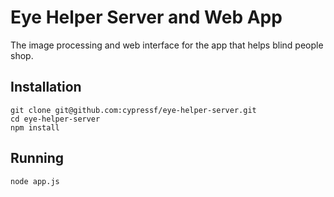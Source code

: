 Eye Helper Server and Web App
=============================

The image processing and web interface for the app that helps blind people shop.

Installation
------------

	git clone git@github.com:cypressf/eye-helper-server.git
	cd eye-helper-server
	npm install

Running
-------

	node app.js